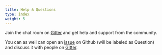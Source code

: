```yaml
---
title: Help & Questions
type: index
weight: 5
---
```


Join the chat room on [Gitter](https://gitter.im/Laradock/laradock) and get help and support from the community.

You can as well can open an [issue](https://github.com/laradock/laradock/issues) on Github (will be labeled as Question) and discuss it with people on [Gitter](https://gitter.im/Laradock/laradock).

